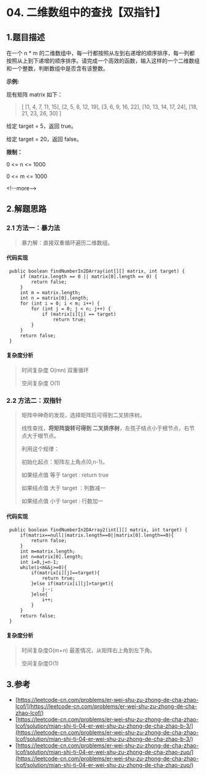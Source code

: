 # 04. 二维数组中的查找【双指针】

## 1.题目描述

在一个 n \* m 的二维数组中，每一行都按照从左到右递增的顺序排序，每一列都按照从上到下递增的顺序排序。请完成一个高效的函数，输入这样的一个二维数组和一个整数，判断数组中是否含有该整数。

**示例:**

现有矩阵 matrix 如下：

> \[ \[1, 4, 7, 11, 15\], \[2, 5, 8, 12, 19\], \[3, 6, 9, 16, 22\], \[10, 13, 14, 17, 24\], \[18, 21, 23, 26, 30\] \]

给定 target = 5，返回 true。

给定 target = 20，返回 false。

**限制：**

0 &lt;= n &lt;= 1000

0 &lt;= m &lt;= 1000

&lt;!--more--&gt;

## 2.解题思路

### 2.1 方法一：暴力法

> 暴力解：直接双重循环遍历二维数组。

#### 代码实现

```text
 public boolean findNumberIn2DArray(int[][] matrix, int target) {
     if (matrix.length == 0 || matrix[0].length == 0) {
         return false;
     }
     int m = matrix.length;
     int n = matrix[0].length;
     for (int i = 0; i < m; i++) {
         for (int j = 0; j < n; j++) {
             if (matrix[i][j] == target)
                 return true;
         }
     }
     return false;
 }
```

#### 复杂度分析

> 时间复杂度 O\(mn\) 双重循环
>
> 空间复杂度 O\(1\)

### 2.2 方法二：双指针

> 矩阵中神奇的发现，选择矩阵后可得到二叉排序树。
>
> 线性查找，**将矩阵旋转可得到 二叉排序树**，左孩子结点小于根节点，右节点大于根节点。
>
> 利用这个规律：
>
> 初始化起点：矩阵左上角点\(0,n-1\)。
>
> 如果结点值 等于 target : return true
>
> 如果结点值 大于 target ：列数减一
>
> 如果结点值 小于 target : 行数加一

#### 代码实现

```text
 public boolean findNumberIn2DArray2(int[][] matrix, int target) {
     if(matrix==null||matrix.length==0||matrix[0].length==0){
         return false;
     }
     int m=matrix.length;
     int n=matrix[0].length;
     int i=0,j=n-1;
     while(i<m&&j>=0){
         if(matrix[i][j]==target){
             return true;
         }else if(matrix[i][j]>target){
             j--;
         }else{
             i++;
         }
     }
     return false;
 }
```

#### 复杂度分析

> 时间复杂度O\(m+n\) 最差情况，从矩阵右上角到左下角。
>
> 空间复杂度O\(1\)

## 3.参考

* [https://leetcode-cn.com/problems/er-wei-shu-zu-zhong-de-cha-zhao-lcof/](https://leetcode-cn.com/problems/er-wei-shu-zu-zhong-de-cha-zhao-lcof/)
* [https://leetcode-cn.com/problems/er-wei-shu-zu-zhong-de-cha-zhao-lcof/solution/mian-shi-ti-04-er-wei-shu-zu-zhong-de-cha-zhao-b-3/](https://leetcode-cn.com/problems/er-wei-shu-zu-zhong-de-cha-zhao-lcof/solution/mian-shi-ti-04-er-wei-shu-zu-zhong-de-cha-zhao-b-3/)
* [https://leetcode-cn.com/problems/er-wei-shu-zu-zhong-de-cha-zhao-lcof/solution/mian-shi-ti-04-er-wei-shu-zu-zhong-de-cha-zhao-zuo/](https://leetcode-cn.com/problems/er-wei-shu-zu-zhong-de-cha-zhao-lcof/solution/mian-shi-ti-04-er-wei-shu-zu-zhong-de-cha-zhao-zuo/) 

